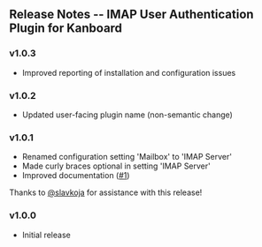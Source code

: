 ## Release Notes -- IMAP User Authentication Plugin for Kanboard

### v1.0.3

  * Improved reporting of installation and configuration issues

### v1.0.2

  * Updated user-facing plugin name (non-semantic change)

### v1.0.1

  * Renamed configuration setting 'Mailbox' to 'IMAP Server'
  * Made curly braces optional in setting 'IMAP Server'
  * Improved documentation ([#1](https://github.com/RocketMan/plugin-imap-user-auth/issues/1))

  Thanks to [@slavkoja](https://github.com/slavkoja) for assistance
  with this release!


### v1.0.0

  * Initial release
